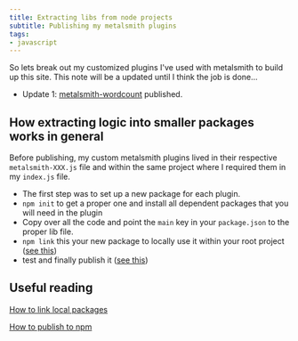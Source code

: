 ```yaml
---
title: Extracting libs from node projects
subtitle: Publishing my metalsmith plugins
tags: 
- javascript
---
```


So lets break out my customized plugins I've used with metalsmith to build up this site. This note will be a updated until I think the job is done...

- Update 1: [metalsmith-wordcount](https://github.com/majodev/metalsmith-wordcount) published.


## How extracting logic into smaller packages works in general

Before publishing, my custom metalsmith plugins lived in their respective `metalsmith-XXX.js` file and within the same project where I required them in my `index.js` file. 
- The first step was to set up a new package for each plugin.
- `npm init` to get a proper one and install all dependent packages that you will need in the plugin
- Copy over all the code and point the `main` key in your `package.json` to the proper lib file.
- `npm link` this your new package to locally use it within your root project ([see this](http://elegantcode.com/2011/12/16/taking-baby-steps-with-node-js-linking-local-packages-with-npm/))
- test and finally publish it ([see this](https://gist.github.com/coolaj86/1318304))

## Useful reading

[How to link local packages](http://elegantcode.com/2011/12/16/taking-baby-steps-with-node-js-linking-local-packages-with-npm/)

[How to publish to npm](https://gist.github.com/coolaj86/1318304)